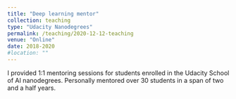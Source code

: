 ```yaml
---
title: "Deep learning mentor"
collection: teaching
type: "Udacity Nanodegrees"
permalink: /teaching/2020-12-12-teaching
venue: "Online"
date: 2018-2020
#location: ""
---
```


I provided 1:1 mentoring sessions for students enrolled in the Udacity School of AI nanodegrees. Personally mentored over 30 students in a span of two and a half years. 
